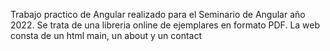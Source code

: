 Trabajo practico de Angular realizado para el Seminario de Angular año 2022.
Se trata de una libreria online de ejemplares en formato PDF. La web consta de un html main, un about y un contact
